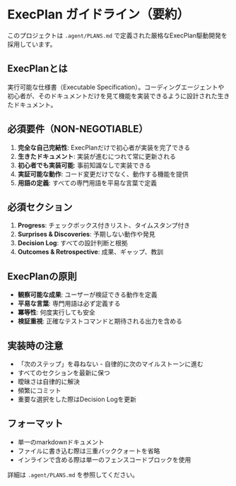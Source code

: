 # ExecPlan ガイドライン（要約）

このプロジェクトは `.agent/PLANS.md` で定義された厳格なExecPlan駆動開発を採用しています。

## ExecPlanとは
実行可能な仕様書（Executable Specification）。コーディングエージェントや初心者が、そのドキュメントだけを見て機能を実装できるように設計された生きたドキュメント。

## 必須要件（NON-NEGOTIABLE）
1. **完全な自己完結性**: ExecPlanだけで初心者が実装を完了できる
2. **生きたドキュメント**: 実装が進むにつれて常に更新される
3. **初心者でも実装可能**: 事前知識なしで実装できる
4. **実証可能な動作**: コード変更だけでなく、動作する機能を提供
5. **用語の定義**: すべての専門用語を平易な言葉で定義

## 必須セクション
1. **Progress**: チェックボックス付きリスト、タイムスタンプ付き
2. **Surprises & Discoveries**: 予期しない動作や発見
3. **Decision Log**: すべての設計判断と根拠
4. **Outcomes & Retrospective**: 成果、ギャップ、教訓

## ExecPlanの原則
- **観察可能な成果**: ユーザーが検証できる動作を定義
- **平易な言葉**: 専門用語は必ず定義する
- **冪等性**: 何度実行しても安全
- **検証重視**: 正確なテストコマンドと期待される出力を含める

## 実装時の注意
- 「次のステップ」を尋ねない - 自律的に次のマイルストーンに進む
- すべてのセクションを最新に保つ
- 曖昧さは自律的に解決
- 頻繁にコミット
- 重要な選択をした際はDecision Logを更新

## フォーマット
- 単一のmarkdownドキュメント
- ファイルに書き込む際は三重バッククォートを省略
- インラインで含める際は単一のフェンスコードブロックを使用

詳細は `.agent/PLANS.md` を参照してください。